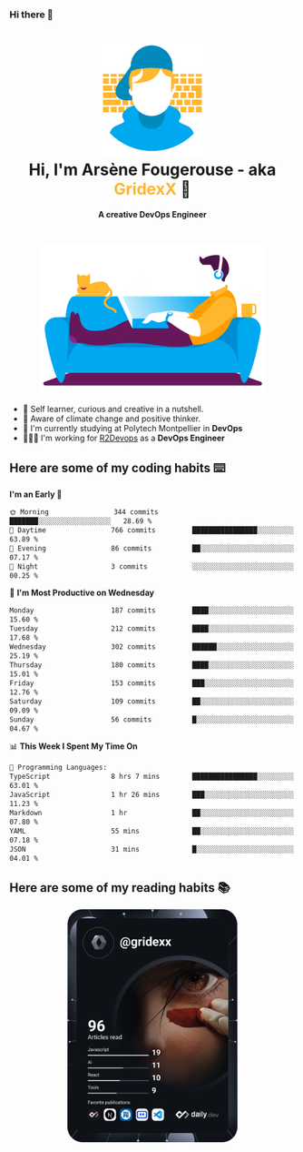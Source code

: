 ### Hi there 👋

<!--
**GridexX/gridexx** is a ✨ _special_ ✨ repository because its `README.md` (this file) appears on your GitHub profile.

Here are some ideas to get you started:

- 🔭 I’m currently working on ...
- 🌱 I’m currently learning ...
- 👯 I’m looking to collaborate on ...
- 🤔 I’m looking for help with ...
- 💬 Ask me about ...
- 📫 How to reach me: ...
- 😄 Pronouns: ...
- ⚡ Fun fact: ...
-->


<!-- Header -->
<h1 align="center">
  <img src="./images/user_profile.png" width="200">
  <br>
  Hi, I'm Arsène Fougerouse - aka <span style="color:#ffb72e">GridexX</span> 👋
</h1>


<p align="center">
  <b>A creative DevOps Engineer </b>
</p>
<br/>
<p align="center">
  <img src="./images/man_couch.png" width="400">
</p>

- 🎨 Self learner, curious and creative in a nutshell. 
- 🌱 Aware of climate change and positive thinker.
- 📕 I'm currently studying at Polytech Montpellier in **DevOps**
- 👨🏻‍💻 I'm working for [R2Devops](https://r2devops.io) as a **DevOps Engineer**


## Here are some of my coding habits ⌨️

<!-- Add a section about tech and Ops stack
  Like this one : https://github.com/Xanthus58#-tech-stack
-->
<!--START_SECTION:waka-->
**I'm an Early 🐤** 

```text
🌞 Morning                344 commits         ███████░░░░░░░░░░░░░░░░░░   28.69 % 
🌆 Daytime                766 commits         ████████████████░░░░░░░░░   63.89 % 
🌃 Evening                86 commits          ██░░░░░░░░░░░░░░░░░░░░░░░   07.17 % 
🌙 Night                  3 commits           ░░░░░░░░░░░░░░░░░░░░░░░░░   00.25 % 
```
📅 **I'm Most Productive on Wednesday** 

```text
Monday                   187 commits         ████░░░░░░░░░░░░░░░░░░░░░   15.60 % 
Tuesday                  212 commits         ████░░░░░░░░░░░░░░░░░░░░░   17.68 % 
Wednesday                302 commits         ██████░░░░░░░░░░░░░░░░░░░   25.19 % 
Thursday                 180 commits         ████░░░░░░░░░░░░░░░░░░░░░   15.01 % 
Friday                   153 commits         ███░░░░░░░░░░░░░░░░░░░░░░   12.76 % 
Saturday                 109 commits         ██░░░░░░░░░░░░░░░░░░░░░░░   09.09 % 
Sunday                   56 commits          █░░░░░░░░░░░░░░░░░░░░░░░░   04.67 % 
```


📊 **This Week I Spent My Time On** 

```text
💬 Programming Languages: 
TypeScript               8 hrs 7 mins        ████████████████░░░░░░░░░   63.01 % 
JavaScript               1 hr 26 mins        ███░░░░░░░░░░░░░░░░░░░░░░   11.23 % 
Markdown                 1 hr                ██░░░░░░░░░░░░░░░░░░░░░░░   07.80 % 
YAML                     55 mins             ██░░░░░░░░░░░░░░░░░░░░░░░   07.18 % 
JSON                     31 mins             █░░░░░░░░░░░░░░░░░░░░░░░░   04.01 % 
```


<!--END_SECTION:waka-->

## Here are some of my reading habits 📚
<div  align="center">
  <img src="./images/devcard.svg" width="300">
</div>
